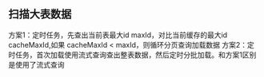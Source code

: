 ## 扫描大表数据
方案1：定时任务，先查出当前表最大id maxId，对比当前缓存的最大id cacheMaxId,如果 cacheMaxId < maxId，则循环分页查询加载数据
方案2：定时任务，首次加载使用流式查询查出整表数据，然后定时分批加载。和方案1区别是使用了流式查询